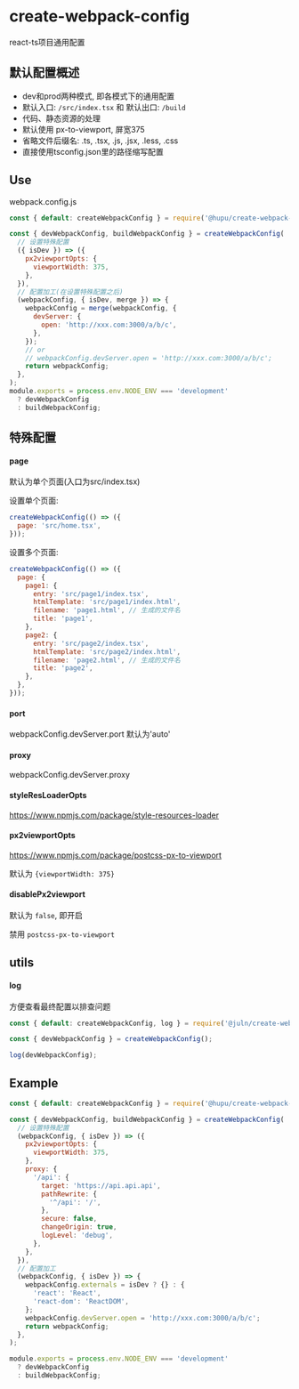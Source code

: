 # create-webpack-config

react-ts项目通用配置

## 默认配置概述

- dev和prod两种模式, 即各模式下的通用配置
- 默认入口: `/src/index.tsx` 和 默认出口: `/build`
- 代码、静态资源的处理
- 默认使用 px-to-viewport, 屏宽375
- 省略文件后缀名: .ts, .tsx, .js, .jsx, .less, .css
- 直接使用tsconfig.json里的路径缩写配置

## Use

webpack.config.js

```js
const { default: createWebpackConfig } = require('@hupu/create-webpack-config');

const { devWebpackConfig, buildWebpackConfig } = createWebpackConfig(
  // 设置特殊配置
  ({ isDev }) => ({
    px2viewportOpts: {
      viewportWidth: 375,
    },
  }),
  // 配置加工(在设置特殊配置之后)
  (webpackConfig, { isDev, merge }) => {
    webpackConfig = merge(webpackConfig, {
      devServer: {
        open: 'http://xxx.com:3000/a/b/c',
      },
    });
    // or
    // webpackConfig.devServer.open = 'http://xxx.com:3000/a/b/c';
    return webpackConfig;
  },
);
module.exports = process.env.NODE_ENV === 'development'
  ? devWebpackConfig
  : buildWebpackConfig;
```

## 特殊配置

#### page

默认为单个页面(入口为src/index.tsx)

设置单个页面:

```js
createWebpackConfig(() => ({
  page: 'src/home.tsx',
}));
```

设置多个页面:

```js
createWebpackConfig(() => ({
  page: {
    page1: {
      entry: 'src/page1/index.tsx',
      htmlTemplate: 'src/page1/index.html',
      filename: 'page1.html', // 生成的文件名
      title: 'page1',
    },
    page2: {
      entry: 'src/page2/index.tsx',
      htmlTemplate: 'src/page2/index.html',
      filename: 'page2.html', // 生成的文件名
      title: 'page2',
    },
  },
}));
```

#### port

webpackConfig.devServer.port 默认为'auto'

#### proxy

webpackConfig.devServer.proxy

#### styleResLoaderOpts

<https://www.npmjs.com/package/style-resources-loader>

#### px2viewportOpts

<https://www.npmjs.com/package/postcss-px-to-viewport>

默认为 ```{viewportWidth: 375}```

#### disablePx2viewport

默认为 `false`, 即开启

禁用 `postcss-px-to-viewport`

## utils

#### log

方便查看最终配置以排查问题

```js
const { default: createWebpackConfig, log } = require('@juln/create-webpack-config');

const { devWebpackConfig } = createWebpackConfig();

log(devWebpackConfig);
```

## Example

```js
const { default: createWebpackConfig } = require('@hupu/create-webpack-config');

const { devWebpackConfig, buildWebpackConfig } = createWebpackConfig(
  // 设置特殊配置
  (webpackConfig, { isDev }) => ({
    px2viewportOpts: {
      viewportWidth: 375,
    },
    proxy: {
      '/api': {
        target: 'https://api.api.api',
        pathRewrite: {
          '^/api': '/',
        },
        secure: false,
        changeOrigin: true,
        logLevel: 'debug',
      },
    },
  }),
  // 配置加工
  (webpackConfig, { isDev }) => {
    webpackConfig.externals = isDev ? {} : {
      'react': 'React',
      'react-dom': 'ReactDOM',
    };
    webpackConfig.devServer.open = 'http://xxx.com:3000/a/b/c';
    return webpackConfig;
  },
);

module.exports = process.env.NODE_ENV === 'development'
  ? devWebpackConfig
  : buildWebpackConfig;
```
